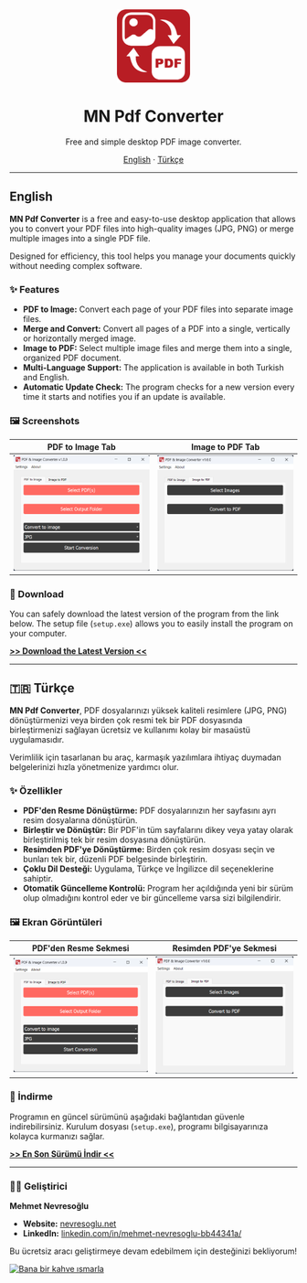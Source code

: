 <div align="center">
  <img src="https://raw.githubusercontent.com/mnevres/MN-PDF-Converter/main/icon.png" alt="MN Pdf Converter Icon" width="128" />

  <h1>MN Pdf Converter</h1>
  <p>Free and simple desktop PDF image converter.</p>
  <p>
    <a href="#-english">English</a>
    ·
    <a href="#-türkçe">Türkçe</a>
  </p>
</div>

---

<a name="-english"></a>

## English

**MN Pdf Converter** is a free and easy-to-use desktop application that allows you to convert your PDF files into high-quality images (JPG, PNG) or merge multiple images into a single PDF file.

Designed for efficiency, this tool helps you manage your documents quickly without needing complex software.

### ✨ Features

* **PDF to Image:** Convert each page of your PDF files into separate image files.
* **Merge and Convert:** Convert all pages of a PDF into a single, vertically or horizontally merged image.
* **Image to PDF:** Select multiple image files and merge them into a single, organized PDF document.
* **Multi-Language Support:** The application is available in both Turkish and English.
* **Automatic Update Check:** The program checks for a new version every time it starts and notifies you if an update is available.

### 🖼️ Screenshots

| PDF to Image Tab | Image to PDF Tab |
| :--------------: | :--------------: |
| ![PDF to Image](pdf_to_image.png) | ![Image to PDF](image_to_pdf.png) |

### 🚀 Download

You can safely download the latest version of the program from the link below. The setup file (`setup.exe`) allows you to easily install the program on your computer.

[**>> Download the Latest Version <<**](https://github.com/mnnevres/pdf-converter/releases/latest)

---

<a name="-türkçe"></a>

## 🇹🇷 Türkçe

**MN Pdf Converter**, PDF dosyalarınızı yüksek kaliteli resimlere (JPG, PNG) dönüştürmenizi veya birden çok resmi tek bir PDF dosyasında birleştirmenizi sağlayan ücretsiz ve kullanımı kolay bir masaüstü uygulamasıdır.

Verimlilik için tasarlanan bu araç, karmaşık yazılımlara ihtiyaç duymadan belgelerinizi hızla yönetmenize yardımcı olur.

### ✨ Özellikler

* **PDF'den Resme Dönüştürme:** PDF dosyalarınızın her sayfasını ayrı resim dosyalarına dönüştürün.
* **Birleştir ve Dönüştür:** Bir PDF'in tüm sayfalarını dikey veya yatay olarak birleştirilmiş tek bir resim dosyasına dönüştürün.
* **Resimden PDF'ye Dönüştürme:** Birden çok resim dosyası seçin ve bunları tek bir, düzenli PDF belgesinde birleştirin.
* **Çoklu Dil Desteği:** Uygulama, Türkçe ve İngilizce dil seçeneklerine sahiptir.
* **Otomatik Güncelleme Kontrolü:** Program her açıldığında yeni bir sürüm olup olmadığını kontrol eder ve bir güncelleme varsa sizi bilgilendirir.

### 🖼️ Ekran Görüntüleri

| PDF'den Resme Sekmesi | Resimden PDF'ye Sekmesi |
| :-------------------: | :----------------------: |
| ![PDF to Image](pdf_to_image.png) | ![Image to PDF](image_to_pdf.png) |

### 🚀 İndirme

Programın en güncel sürümünü aşağıdaki bağlantıdan güvenle indirebilirsiniz. Kurulum dosyası (`setup.exe`), programı bilgisayarınıza kolayca kurmanızı sağlar.

[**>> En Son Sürümü İndir <<**](https://github.com/mnnevres/pdf-converter/releases/latest)

---

### 👨‍💻 Geliştirici

**Mehmet Nevresoğlu**

* **Website:** [nevresoglu.net](https://nevresoglu.net)
* **LinkedIn:** [linkedin.com/in/mehmet-nevresoglu-bb44341a/](https://www.linkedin.com/in/mehmet-nevresoglu-bb44341a/)

Bu ücretsiz aracı geliştirmeye devam edebilmem için desteğinizi bekliyorum!

<a href="https://coff.ee/nevresoglu" target="_blank"><img src="https://storage.ko-fi.com/cdn/kofi5.png?v=3" alt="Bana bir kahve ısmarla" style="border:0px;height:36px;" ></a>

